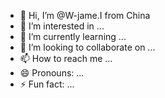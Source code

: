 - 👋 Hi, I’m @W-jame.I from China
- 👀 I’m interested in ...
- 🌱 I’m currently learning ...
- 💞️ I’m looking to collaborate on ...
- 📫 How to reach me ...
- 😄 Pronouns: ...
- ⚡ Fun fact: ...

<!---
W-jame/W-jame is a ✨ special ✨ repository because its `README.md` (this file) appears on your GitHub profile.
You can click the Preview link to take a look at your changes.
--->
